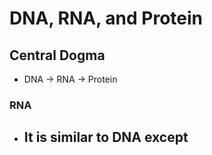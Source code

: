 # DNA, RNA, and Protein
## Central Dogma
- DNA -> RNA -> Protein
### RNA
- It is similar to DNA except
	- 